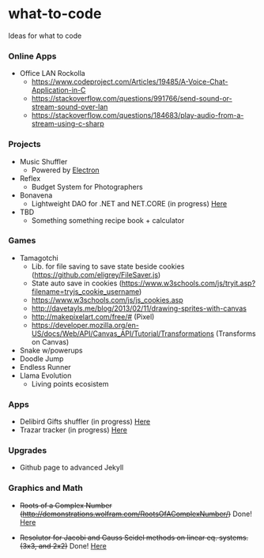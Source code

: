 # what-to-code
Ideas for what to code

### Online Apps
 + Office LAN Rockolla
   - https://www.codeproject.com/Articles/19485/A-Voice-Chat-Application-in-C
   - https://stackoverflow.com/questions/991766/send-sound-or-stream-sound-over-lan
   - https://stackoverflow.com/questions/184683/play-audio-from-a-stream-using-c-sharp

### Projects
 + Music Shuffler
   - Powered by [Electron](https://electron.atom.io/)
 + Reflex
   - Budget System for Photographers
 + Bonavena
   - Lightweight DAO for .NET and NET.CORE (in progress) [Here](https://github.com/maadlog/Bonavena)
 + TBD
   - Something something recipe book + calculator

### Games
 + Tamagotchi
   - Lib. for file saving to save state beside cookies (https://github.com/eligrey/FileSaver.js)
   - State auto save in cookies (https://www.w3schools.com/js/tryit.asp?filename=tryjs_cookie_username)
   - https://www.w3schools.com/js/js_cookies.asp
   - http://davetayls.me/blog/2013/02/11/drawing-sprites-with-canvas
   - http://makepixelart.com/free/# (Pixel)
   - https://developer.mozilla.org/en-US/docs/Web/API/Canvas_API/Tutorial/Transformations (Transforms on Canvas)
 + Snake w/powerups
 + Doodle Jump
 + Endless Runner
 + Llama Evolution
   - Living points ecosistem
   
### Apps
 + Delibird Gifts shuffler (in progress) [Here](https://github.com/maadlog/delibird-api)
 + Trazar tracker (in progress) [Here](https://github.com/maadlog/trazar)

### Upgrades
 + Github page to advanced Jekyll

### Graphics and Math
 + ~~Roots of a Complex Number (http://demonstrations.wolfram.com/RootsOfAComplexNumber/)~~ Done! [Here](https://github.com/maadlog/ComplexRoots)
 
 + ~~Resolutor for Jacobi and Gauss Seidel methods on linear eq. systems. (3x3, and 2x2)~~ Done! [Here](https://github.com/maadlog/LES.Solver)
